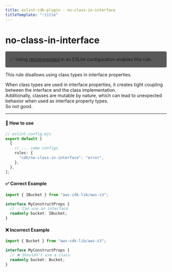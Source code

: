 ```yaml
---
title: eslint-cdk-plugin - no-class-in-interface
titleTemplate: ":title"
---
```


# no-class-in-interface

<div style="margin-top: 16px; background-color: #595959; padding: 16px; border-radius: 4px;">
  ✅ Using
  <a href="/rules/#recommended-rules">recommended</a>
  in an ESLint configuration enables this rule.
</div>

This rule disallows using class types in interface properties.

When class types are used in interface properties, it creates tight coupling between the interface and the class implementation.  
Additionally, classes are mutable by nature, which can lead to unexpected behavior when used as interface property types.  
So not good.

---

#### 🔧 How to use

```ts
// eslint.config.mjs
export default [
  {
    // ... some configs
    rules: {
      "cdk/no-class-in-interface": "error",
    },
  },
];
```

#### ✅ Correct Example

```ts
import { IBucket } from "aws-cdk-lib/aws-s3";

interface MyConstructProps {
  // ✅ Can use an interface
  readonly bucket: IBucket;
}
```

#### ❌ Incorrect Example

```ts
import { Bucket } from "aws-cdk-lib/aws-s3";

interface MyConstructProps {
  // ❌ Shouldn't use a class
  readonly bucket: Bucket;
}
```
